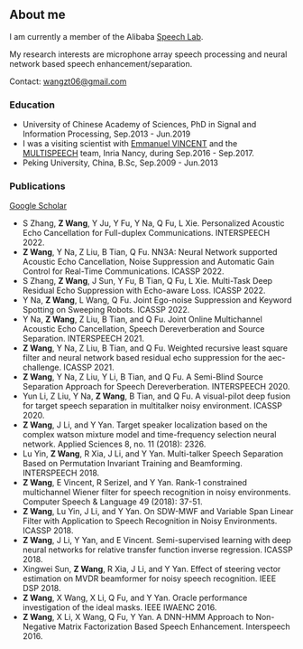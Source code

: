 ## About me

I am currently a member of the Alibaba [Speech Lab](https://damo.alibaba.com/labs/speech).

My research interests are microphone array speech processing and neural network based speech enhancement/separation.

Contact: wangzt06@gmail.com

### Education

* University of Chinese Academy of Sciences, PhD in Signal and Information Processing, Sep.2013 - Jun.2019
* I was a visiting scientist with [Emmanuel VINCENT](https://members.loria.fr/EVincent/) and the [MULTISPEECH](https://team.inria.fr/multispeech/) team, Inria Nancy, during Sep.2016 - Sep.2017.
* Peking University, China, B.Sc, Sep.2009 - Jun.2013

### Publications

[Google Scholar](https://scholar.google.com/citations?user=V526tBsAAAAJ&hl=en)

* S Zhang, **Z Wang**, Y Ju, Y Fu, Y Na, Q Fu, L Xie. Personalized Acoustic Echo Cancellation for Full-duplex Communications. INTERSPEECH 2022.
* **Z Wang**, Y Na, Z Liu, B Tian, Q Fu. NN3A: Neural Network supported Acoustic Echo Cancellation, Noise Suppression and Automatic Gain Control for Real-Time Communications. ICASSP 2022.
* S Zhang, **Z Wang**, J Sun, Y Fu, B Tian, Q Fu, L Xie. Multi-Task Deep Residual Echo Suppression with Echo-aware Loss. ICASSP 2022.
* Y Na, **Z Wang**, L Wang, Q Fu. Joint Ego-noise Suppression and Keyword Spotting on Sweeping Robots. ICASSP 2022.
* Y Na, **Z Wang**, Z Liu, B Tian, and Q Fu. Joint Online Multichannel Acoustic Echo Cancellation, Speech Dereverberation and Source Separation. INTERSPEECH 2021.
* **Z Wang**, Y Na, Z Liu, B Tian, and Q Fu. Weighted recursive least square filter and neural network based residual echo suppression for the aec-challenge. ICASSP 2021.
* **Z Wang**, Y Na, Z Liu, Y Li, B Tian, and Q Fu. A Semi-Blind Source Separation Approach for Speech Dereverberation. INTERSPEECH 2020.
* Yun Li, Z Liu, Y Na, **Z Wang**, B Tian, and Q Fu. A visual-pilot deep fusion for target speech separation in multitalker noisy environment. ICASSP 2020.
* **Z Wang**, J Li, and Y Yan. Target speaker localization based on the complex watson mixture model and time-frequency selection neural network. Applied Sciences 8, no. 11 (2018): 2326.
* Lu Yin, **Z Wang**, R Xia, J Li, and Y Yan. Multi-talker Speech Separation Based on Permutation Invariant Training and Beamforming. INTERSPEECH 2018.
* **Z Wang**, E Vincent, R Serizel, and Y Yan. Rank-1 constrained multichannel Wiener filter for speech recognition in noisy environments. Computer Speech & Language 49 (2018): 37-51.
* **Z Wang**, Lu Yin, J Li, and Y Yan. On SDW-MWF and Variable Span Linear Filter with Application to Speech Recognition in Noisy Environments. ICASSP 2018.
* **Z Wang**, J Li, Y Yan, and E Vincent. Semi-supervised learning with deep neural networks for relative transfer function inverse regression. ICASSP 2018.
* Xingwei Sun, **Z Wang**, R Xia, J Li, and Y Yan. Effect of steering vector estimation on MVDR beamformer for noisy speech recognition. IEEE DSP 2018.
* **Z Wang**, X Wang, X Li, Q Fu, and Y Yan. Oracle performance investigation of the ideal masks. IEEE IWAENC 2016.
* **Z Wang**, X Li, X Wang, Q Fu, Y Yan. A DNN-HMM Approach to Non-Negative Matrix Factorization Based Speech Enhancement. Interspeech 2016.
